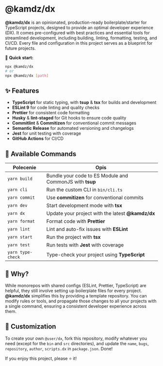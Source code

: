 # @kamdz/dx

**@kamdz/dx** is an opinionated, production-ready boilerplate/starter for TypeScript projects, designed to provide an optimal developer experience (DX). It comes pre-configured with best practices and essential tools for streamlined development, including building, linting, formatting, testing, and CI/CD. Every file and configuration in this project serves as a blueprint for future projects.  


🚀 **Quick start:**

```bash
npx @kamdz/dx
# or
npx @kamdz/dx [path]
```

## ✨ Features

- **TypeScript** for static typing, with **tsup** & **tsx** for builds and development
- **ESLint 9** for code linting and quality checks
- **Prettier** for consistent code formatting
- **Husky** & **lint-staged** for Git hooks to ensure code quality
- **Commitlint** & **Commitizen** for conventional commit messages
- **Semantic Release** for automated versioning and changelogs
- **Jest** for unit testing with coverage
- **GitHub Actions** for CI/CD

## 📜 Available Commands

| Polecenie          | Opis                                                 |
|--------------------|------------------------------------------------------|
| `yarn build`      | Bundle your code to ES Module and CommonJS with **tsup** |
| `yarn cli`        | Run the custom CLI in `bin/cli.ts`                   |
| `yarn commit`     | Use **commitizen** for conventional commits          |
| `yarn dev`        | Start development mode with **tsx**                  |
| `yarn dx`         | Update your project with the latest **@kamdz/dx**    |
| `yarn format`     | Format code with **Prettier**                        |
| `yarn lint`       | Lint and auto-fix issues with **ESLint**             |
| `yarn start`      | Run the project with **tsx**                         |
| `yarn test`       | Run tests with **Jest** with coverage                |
| `yarn type-check` | Type-check your project using **TypeScript**         |

## 🤔 Why?

While monorepos with shared configs (ESLint, Prettier, TypeScript) are helpful, they still involve setting up boilerplate files for every project. **@kamdz/dx** simplifies this by providing a template repository. You can modify rules or tools, and propagate those changes to all your projects with a single command, ensuring a consistent developer experience across them.

## 🔧 Customization

To create your own `@user/dx`, fork this repository, modify whatever you need (except for the `bin` and `src` directories), and update the `name`, `bugs`, `repository`, `author`, `scripts.dx` in `package.json`. Done!

If you enjoy this project, please ⭐️ it!
